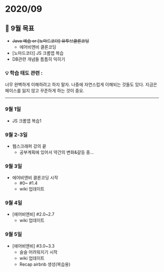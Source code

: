 # 2020/09

## 📌 9월 목표

- ~~Java 예습 or [노마드코더] 유투브클론코딩~~
  - 에어비엔비 클론코딩
- [노마드코더] JS 크롬앱 복습
- DB관련 개념들 틈틈히 익히기

### 💡 학습 태도 관련 :

너무 완벽하게 이해하려고 하지 말자. 나중에 자연스럽게 이해되는 것들도 있다.
지금은 페이스를 잃지 않고 꾸준하게 하는 것이 중요.

---

### 9월 1일

- JS 크롬앱 복습1

### 9월 2-3일

- 웹스크래퍼 강의 끝
  - 공부계획에 있어서 약간의 변화&갈등 중...

### 9월 3일

- 에어비엔비 클론코딩 시작
  - #0~ #1.4
  - wiki 업데이트

### 9월 4일

- [에어비엔비] #2.0~2.7
  - wiki 업데이트

### 9월 5일

- [에어비엔비] #3.0~3.3
  - 슬슬 어려워지기 시작
  - wiki 업데이트
  - Recap airbnb 생성(복습용)
